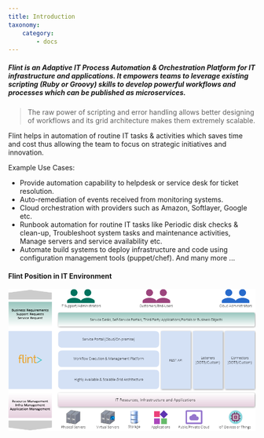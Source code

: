 ```yaml
---
title: Introduction
taxonomy:
    category:
        - docs
---
```


##### Flint is an Adaptive IT Process Automation & Orchestration Platform for IT infrastructure and applications. It empowers teams to leverage existing scripting (Ruby or Groovy) skills to develop powerful workflows and processes which can be published as microservices.

> The raw power of scripting and error handling allows better designing of workflows and its grid architecture makes them extremely scalable.

Flint helps in automation of routine IT tasks & activities which saves time and cost thus allowing the team to focus on strategic initiatives and innovation.

Example Use Cases:

* Provide automation capability to helpdesk or service desk for ticket resolution.
* Auto-remediation of events received from monitoring systems.
* Cloud orchestration with providers such as Amazon, Softlayer, Google etc.
* Runbook automation for routine IT tasks like Periodic disk checks & clean-up, Troubleshoot system tasks and maintenance activities, Manage servers and service availability etc.
* Automate build systems to deploy infrastructure and code using configuration management tools (puppet/chef).
And many more ...

#### Flint Position in IT Environment

![flint_Positioning](flint_positioning.png)

